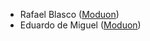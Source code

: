 -   Rafael Blasco ([Moduon](https://www.moduon.team/))
-   Eduardo de Miguel ([Moduon](https://www.moduon.team/))
